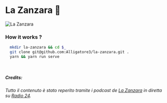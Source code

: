 # La Zanzara 🦟

![La Zanzara](https://scontent-mxp1-1.xx.fbcdn.net/v/t1.0-9/81537484_481052232555951_6140500930476376064_o.jpg?_nc_cat=106&_nc_sid=825194&_nc_oc=AQlOqhllKPQkd_wLEefcAGWUG9x0upACrndB4FDSkxoEsnX9OZOQaYmZ297kNVIhO-k&_nc_ht=scontent-mxp1-1.xx&oh=e9669e90aeb4f01692a2b1d70141a389&oe=5E96B549)

### How it works ?
```bash
  mkdir la-zanzara && cd $_
  git clone git@github.com:Alligatore3/la-zanzara.git .
  yarn && yarn run serve
```

&nbsp;
##### Credits:
*Tutto il contenuto è stato reperito tramite i podcast de [La Zanzara](https://www.radio24.ilsole24ore.com/programmi/lazanzara) in diretta su [Radio 24](https://www.radio24.ilsole24ore.com/).*